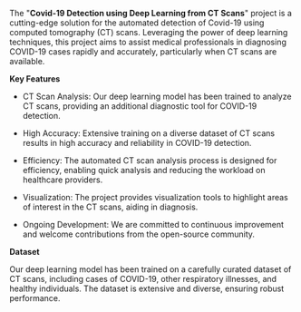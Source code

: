 The "**Covid-19 Detection using Deep Learning from CT Scans**" project is a cutting-edge solution for the automated detection of Covid-19 using computed tomography (CT) scans. Leveraging the power of deep learning techniques, this project aims to assist medical professionals in diagnosing COVID-19 cases rapidly and accurately, particularly when CT scans are available.

**Key Features**
- CT Scan Analysis: Our deep learning model has been trained to analyze CT scans, providing an additional diagnostic tool for COVID-19 detection.

- High Accuracy: Extensive training on a diverse dataset of CT scans results in high accuracy and reliability in COVID-19 detection.

- Efficiency: The automated CT scan analysis process is designed for efficiency, enabling quick analysis and reducing the workload on healthcare providers.

- Visualization: The project provides visualization tools to highlight areas of interest in the CT scans, aiding in diagnosis.

- Ongoing Development: We are committed to continuous improvement and welcome contributions from the open-source community.

**Dataset**

Our deep learning model has been trained on a carefully curated dataset of CT scans, including cases of COVID-19, other respiratory illnesses, and healthy individuals. The dataset is extensive and diverse, ensuring robust performance.
